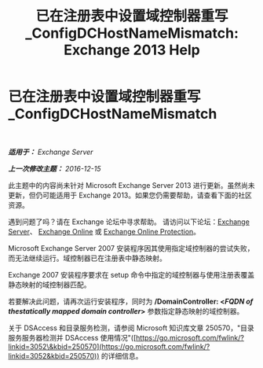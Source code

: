 ﻿---
title: '已在注册表中设置域控制器重写_ConfigDCHostNameMismatch: Exchange 2013 Help'
TOCTitle: 已在注册表中设置域控制器重写_ConfigDCHostNameMismatch
ms:assetid: 3aef5470-d510-4b59-a4b6-36d274a984ae
ms:mtpsurl: https://technet.microsoft.com/zh-cn/library/ms.exch.setupreadiness.configdchostnamemismatch(v=EXCHG.150)
ms:contentKeyID: 50490337
ms.date: 05/21/2018
mtps_version: v=EXCHG.150
ms.translationtype: MT
---

# 已在注册表中设置域控制器重写\_ConfigDCHostNameMismatch

 

_**适用于：** Exchange Server_

_**上一次修改主题：** 2016-12-15_

此主题中的内容尚未针对 Microsoft Exchange Server 2013 进行更新。虽然尚未更新，但仍可能适用于 Exchange 2013。如果您仍需要帮助，请查看下面的社区资源。

遇到问题了吗？请在 Exchange 论坛中寻求帮助。 请访问以下论坛：[Exchange Server](https://go.microsoft.com/fwlink/p/?linkid=60612)、 [Exchange Online](https://go.microsoft.com/fwlink/p/?linkid=267542) 或 [Exchange Online Protection](https://go.microsoft.com/fwlink/p/?linkid=285351)。

Microsoft Exchange Server 2007 安装程序因其使用指定域控制器的尝试失败，而无法继续运行。域控制器已在注册表中静态映射。

Exchange 2007 安装程序要求在 setup 命令中指定的域控制器与使用注册表覆盖静态映射的域控制器匹配。

若要解决此问题，请再次运行安装程序，同时为 **/DomainController: \<***FQDN of thestatically mapped domain controller***\>** 参数指定静态映射的域控制器。

关于 DSAccess 和目录服务检测，请参阅 Microsoft 知识库文章 250570，"目录服务服务器检测并 DSAccess 使用情况"([https://go.microsoft.com/fwlink/?linkid=3052\&kbid=250570](https://go.microsoft.com/fwlink/?linkid=3052&kbid=250570)) 的详细信息。

